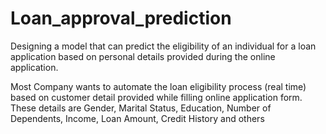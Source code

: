 # Loan_approval_prediction
Designing a model that can predict the eligibility of an individual for a loan application based on personal details provided during the online application.

Most Company wants to automate the loan eligibility process (real time) based on customer detail provided while filling online application form. These details are Gender, Marital Status, Education, Number of Dependents, Income, Loan Amount, Credit History and others
